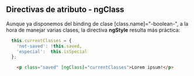 ## Directivas de atributo - ngClass

Aunque ya disponemos del binding de clase [class.name]="-boolean-", a la hora de manejar varias clases, la directiva **ngStyle** resulta más práctica:

```ts
  this.currentClasses = {
    'not-saved': !this.saved,
    'especial':  this.isSpecial
  };
```

```html
    <p class="saved" [ngClass]="currentClasses">Lorem ipsum!</p>
```